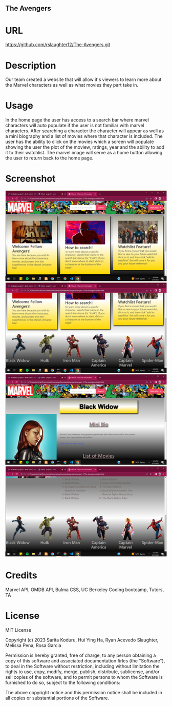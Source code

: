 ## The Avengers
# URL
https://github.com/rslaughter12/The-Avengers.git

# Description
Our team created a website that will allow it's viewers to learn more about the Marvel characters as well as what movies they part take in.

# Usage
In the home page the user has access to a search bar where marvel characters will auto populate if the user is not familiar with marvel characters. After searching a character the character will appear as well as a mini biography and a list of movies where that character is included. The user has the ability to click on the movies which a screen will populate showing the user the plot of the moview, ratings, year and the ability to add it to their watchlist. The marvel image will serve as a home button allowing the user to return back to the home page.

# Screenshot
![](./assets/images/Screenshot-1.png) 
![](./assets/images/Screenshot-2.png) 
![](./assets/images/Screenshot-3.png)
![](./assets/images/Screenshot-4.png)

# Credits
Marvel API, OMDB API, Bulma CSS, UC Berkeley Coding bootcamp, Tutors, TA

# License
MIT License

Copyright (c) 2023 Sarita Koduru, Hui Ying Ha, Ryan Acevedo Slaughter, Melissa Pena, Rosa Garcia

Permission is hereby granted, free of charge, to any person obtaining a copy of this software and associated documentation firles (the "Software"), to deal in the Software without restriction, including without limitation the rights to use, copy, modify, merge, publish, distribute, sublicense, and/or sell copies of the software, and to permit persons to whom the Software is furnished to do so, subject to the following conditions:

The above copyright notice and this permission notice shall be included in all copies or substantial portions of the Software.
